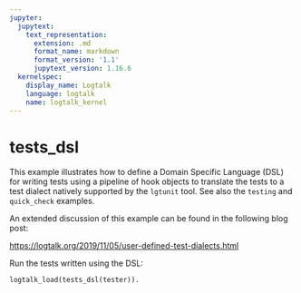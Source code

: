 ```yaml
---
jupyter:
  jupytext:
    text_representation:
      extension: .md
      format_name: markdown
      format_version: '1.1'
      jupytext_version: 1.16.6
  kernelspec:
    display_name: Logtalk
    language: logtalk
    name: logtalk_kernel
---
```


<!--
________________________________________________________________________

This file is part of Logtalk <https://logtalk.org/>  
SPDX-FileCopyrightText: 1998-2025 Paulo Moura <pmoura@logtalk.org>  
SPDX-License-Identifier: Apache-2.0

Licensed under the Apache License, Version 2.0 (the "License");
you may not use this file except in compliance with the License.
You may obtain a copy of the License at

    http://www.apache.org/licenses/LICENSE-2.0

Unless required by applicable law or agreed to in writing, software
distributed under the License is distributed on an "AS IS" BASIS,
WITHOUT WARRANTIES OR CONDITIONS OF ANY KIND, either express or implied.
See the License for the specific language governing permissions and
limitations under the License.
________________________________________________________________________
-->

# tests_dsl

This example illustrates how to define a Domain Specific Language (DSL)
for writing tests using a pipeline of hook objects to translate the tests
to a test dialect natively supported by the `lgtunit` tool. See also the
`testing` and `quick_check` examples.

An extended discussion of this example can be found in the following blog
post:

https://logtalk.org/2019/11/05/user-defined-test-dialects.html

Run the tests written using the DSL:

```logtalk
logtalk_load(tests_dsl(tester)).
```
